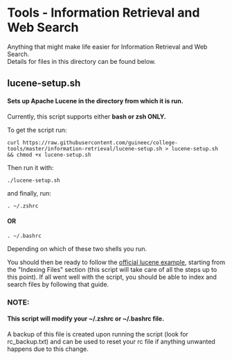 # Tools - Information Retrieval and Web Search  
Anything that might make life easier for Information Retrieval and Web Search.  
Details for files in this directory can be found below.  
  
## lucene-setup.sh  
#### Sets up Apache Lucene in the directory from which it is run.  
Currently, this script supports either **bash or zsh ONLY.**  
  
To get the script run:  
```
curl https://raw.githubusercontent.com/guineec/college-tools/master/information-retrieval/lucene-setup.sh > lucene-setup.sh && chmod +x lucene-setup.sh
```  
Then run it with:  
```
./lucene-setup.sh
```  
and finally, run:  
```
. ~/.zshrc
```  
#### OR  
```  
. ~/.bashrc
```  
Depending on which of these two shells you run.  
  
You should then be ready to follow the [official lucene example](http://lucene.apache.org/core/7_5_0/demo/overview-summary.html#overview.description), 
starting from the "Indexing Files" section (this script will take care of all the steps up to this point). If all went well with the script, you should be able
to index and search files by following that guide.  
  
  
### NOTE:  
#### This script will modify your ~/.zshrc or ~/.bashrc file.
A backup of this file is created upon running the script (look for rc_backup.txt)
and can be used to reset your rc file if anything unwanted happens due to this change.  
